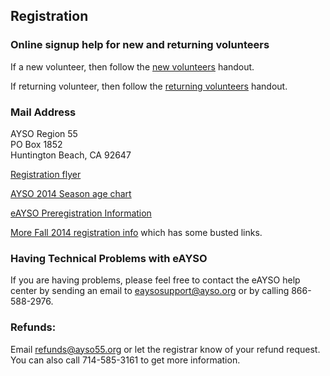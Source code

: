 ## Registration
### Online signup help for new and returning volunteers

If a new volunteer, then follow the [new volunteers](http://www.ayso55.org/docs/Fall2014/New%20volunteers.pdf) handout.

If returning volunteer, then follow the [returning volunteers](http://www.ayso55.org/docs/Fall2014/Returning%20volunteers.pdf) handout.

### Mail Address

AYSO Region 55</br>
PO Box 1852</br>
Huntington Beach, CA 92647</br>

[Registration flyer](http://www.ayso55.org/docs/Fall2014/2014%20Registration%20Flyer.pdf)

[AYSO 2014 Season age chart](http://www.ayso55.org/docs/Fall2014/Age%20Guide%20for%202014.pdf)

[eAYSO Preregistration Information](http://www.ayso55.org/docs/Fall2014/eAYSO%20Pre-Registration%20info.pdf)

[More Fall 2014 registration info](http://www.ayso55.org/docs/Fall2014/Fall%20Registration%202014%20info%201.pdf) which has some busted links.

### Having Technical Problems with eAYSO

If you are having problems, please feel free to contact the eAYSO help center by sending an email to eaysosupport@ayso.org or by calling 866-588-2976.

### Refunds:

Email [refunds@ayso55.org](mailto:refunds@ayso55.org) or let the registrar know of your refund request. You can also call 714-585-3161 to get more information.
